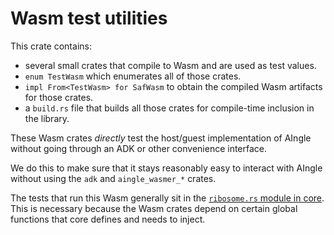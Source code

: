 # Wasm test utilities

This crate contains:

- several small crates that compile to Wasm and are used as test values.
- `enum TestWasm` which enumerates all of those crates.
-  `impl From<TestWasm> for SafWasm` to obtain the compiled Wasm artifacts for those crates.
- a `build.rs` file that builds all those crates for compile-time inclusion in the library.

These Wasm crates _directly_ test the host/guest implementation of AIngle without going through an ADK or other convenience interface.

We do this to make sure that it stays reasonably easy to interact with AIngle without using the `adk` and `aingle_wasmer_*` crates.

The tests that run this Wasm generally sit in the [`ribosome.rs` module in core][ribosome]. This is necessary because the Wasm crates depend on certain global functions that core defines and needs to inject.

[ribosome]: https://github.com/AIngleLab/aingle/blob/2b83a9340fba999e8c32adb9c342bd268f0ef480/crates/aingle/src/core/ribosome.rs
